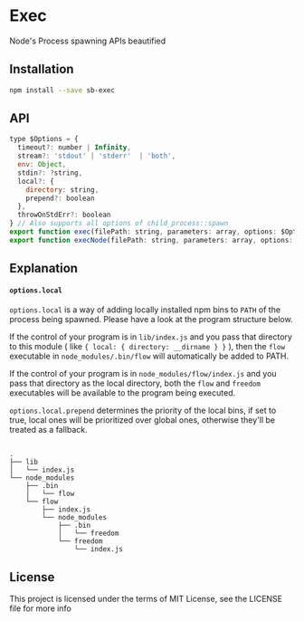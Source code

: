 Exec
====

Node's Process spawning APIs beautified

## Installation

```sh
npm install --save sb-exec
```

## API

```js
type $Options = {
  timeout?: number | Infinity,
  stream?: 'stdout' | 'stderr'  | 'both',
  env: Object,
  stdin?: ?string,
  local?: {
    directory: string,
    prepend?: boolean
  },
  throwOnStdErr?: boolean
} // Also supports all options of child_process::spawn
export function exec(filePath: string, parameters: array, options: $Options)
export function execNode(filePath: string, parameters: array, options: $Options)
```

## Explanation

#### `options.local`

`options.local` is a way of adding locally installed npm bins to `PATH` of the process being spawned. Please have a look at the program structure below.

If the control of your program is in `lib/index.js` and you pass that directory to this module ( like `{ local: { directory: __dirname } }` ), then the `flow` executable in `node_modules/.bin/flow` will automatically be added to PATH.

If the control of your program is in `node_modules/flow/index.js` and you pass that directory as the local directory, both the `flow` and `freedom` executables will be available to the program being executed.

`options.local.prepend` determines the priority of the local bins, if set to true, local ones will be prioritized over global ones, otherwise they'll be treated as a fallback.

```

.
├── lib
│   └── index.js
└── node_modules
    ├── .bin
    │   └── flow
    └── flow
        ├── index.js
        └── node_modules
            ├── .bin
            │   └── freedom
            └── freedom
                └── index.js

```

## License

This project is licensed under the terms of MIT License, see the LICENSE file for more info
